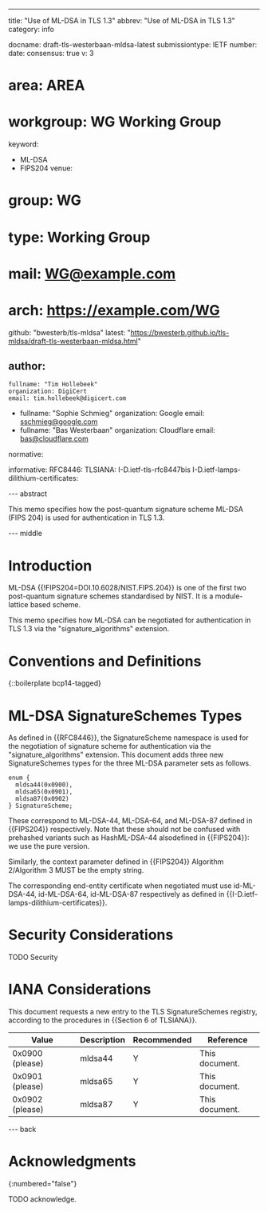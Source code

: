 ---
title: "Use of ML-DSA in TLS 1.3"
abbrev: "Use of ML-DSA in TLS 1.3"
category: info

docname: draft-tls-westerbaan-mldsa-latest
submissiontype: IETF
number:
date:
consensus: true
v: 3
# area: AREA
# workgroup: WG Working Group
keyword:
 - ML-DSA
 - FIPS204
venue:
#  group: WG
#  type: Working Group
#  mail: WG@example.com
#  arch: https://example.com/WG
  github: "bwesterb/tls-mldsa"
  latest: "https://bwesterb.github.io/tls-mldsa/draft-tls-westerbaan-mldsa.html"

author:
 -
    fullname: "Tim Hollebeek"
    organization: DigiCert
    email: tim.hollebeek@digicert.com
 -
    fullname: "Sophie Schmieg"
    organization: Google
    email: sschmieg@google.com
 -
    fullname: "Bas Westerbaan"
    organization: Cloudflare
    email: bas@cloudflare.com

normative:

informative:
 RFC8446:
 TLSIANA: I-D.ietf-tls-rfc8447bis
 I-D.ietf-lamps-dilithium-certificates:



--- abstract

This memo specifies how the post-quantum signature scheme ML-DSA (FIPS 204)
is used for authentication in TLS 1.3.


--- middle

# Introduction

ML-DSA {{!FIPS204=DOI.10.6028/NIST.FIPS.204}} is one of the first
two post-quantum signature schemes standardised by NIST. It is a
module-lattice based scheme.

This memo specifies how ML-DSA can be negotiated for authentication in TLS 1.3
via the "signature_algorithms" extension.

# Conventions and Definitions

{::boilerplate bcp14-tagged}

# ML-DSA SignatureSchemes Types
As defined in {{RFC8446}}, the SignatureScheme namespace is used for
the negotiation of signature scheme for authentication via the
"signature_algorithms" extension. This document adds three new SignatureSchemes
types for the three ML-DSA parameter sets as follows.

~~~
enum {
  mldsa44(0x0900),
  mldsa65(0x0901),
  mldsa87(0x0902)
} SignatureScheme;
~~~

These correspond to ML-DSA-44, ML-DSA-64, and ML-DSA-87 defined
in {{FIPS204}} respectively. Note that these should not be confused
with prehashed variants such as HashML-DSA-44 alsodefined in {{FIPS204}}:
we use the pure version.

Similarly, the context parameter defined in {{FIPS204}} Algorithm 2/Algorithm 3
MUST be the empty string.

The corresponding end-entity certificate when negotiated must
use id-ML-DSA-44, id-ML-DSA-64, id-ML-DSA-87 respectively as
defined in {{I-D.ietf-lamps-dilithium-certificates}}.

# Security Considerations

TODO Security


# IANA Considerations

This document requests a new entry to the TLS SignatureSchemes registry,
according to the procedures in {{Section 6 of TLSIANA}}.

| Value           | Description | Recommended | Reference      |
|-----------------|-------------|-------------|----------------|
| 0x0900 (please) | mldsa44     | Y           | This document. |
| 0x0901 (please) | mldsa65     | Y           | This document. |
| 0x0902 (please) | mldsa87     | Y           | This document. |

--- back

# Acknowledgments
{:numbered="false"}

TODO acknowledge.

